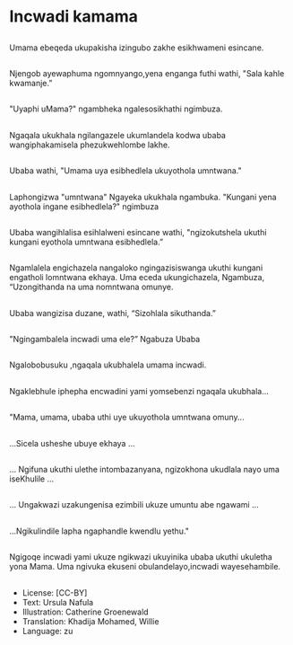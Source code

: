 # Incwadi kamama

##
Umama ebeqeda ukupakisha
izingubo zakhe esikhwameni
esincane.

##
Njengob ayewaphuma
ngomnyango,yena enganga
futhi wathi, "Sala kahle
kwamanje.”

##
"Uyaphi uMama?" ngambheka
ngalesosikhathi ngimbuza.

##
Ngaqala ukukhala ngilangazele
ukumlandela kodwa ubaba
wangiphakamisela
phezukwehlombe lakhe.

##
Ubaba wathi, "Umama uya
esibhedlela ukuyothola
umntwana."

##
Laphongizwa "umntwana"
Ngayeka ukukhala ngambuka.
"Kungani yena ayothola ingane
esibhedlela?" ngimbuza

##
Ubaba wangihlalisa esihlalweni
esincane wathi, "ngizokutshela
ukuthi kungani eyothola
umntwana esibhedlela.”

##
Ngamlalela engichazela nangaloko ngingazisiswanga
ukuthi kungani engatholi lomntwana ekhaya. Uma eceda
ukungichazela, Ngambuza, “Uzongithanda na uma
nomntwana omunye.

##
Ubaba wangizisa duzane, wathi,
“Sizohlala sikuthanda.”

##
"Ngingambalela incwadi uma
ele?” Ngabuza Ubaba

##
Ngalobobusuku ,ngaqala
ukubhalela umama incwadi.

##
Ngaklebhule iphepha encwadini
yami yomsebenzi ngaqala
ukubhala...

##
"Mama, umama, ubaba uthi uye
ukuyothola umntwana omuny...

##
…Sicela usheshe ubuye ekhaya
...

##
... Ngifuna ukuthi ulethe
intombazanyana, ngizokhona
ukudlala nayo uma iseKhulile ...

##
... Ungakwazi uzakungenisa
ezimbili ukuze umuntu abe
ngawami ...

##
...Ngikulindile lapha ngaphandle
kwendlu yethu."

##
Ngigoqe incwadi yami ukuze
ngikwazi ukuyinika ubaba
ukuthi ukuletha yona Mama.
Uma ngivuka ekuseni
obulandelayo,incwadi
wayesehambile.

##
* License: [CC-BY]
* Text: Ursula Nafula
* Illustration: Catherine Groenewald
* Translation: Khadija Mohamed, Willie
* Language: zu
